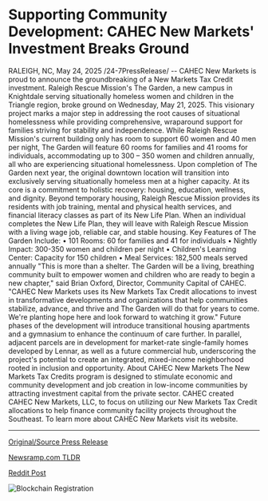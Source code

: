 # Supporting Community Development: CAHEC New Markets' Investment Breaks Ground

RALEIGH, NC, May 24, 2025 /24-7PressRelease/ -- CAHEC New Markets is proud to announce the groundbreaking of a New Markets Tax Credit investment. Raleigh Rescue Mission's The Garden, a new campus in Knightdale serving situationally homeless women and children in the Triangle region, broke ground on Wednesday, May 21, 2025. This visionary project marks a major step in addressing the root causes of situational homelessness while providing comprehensive, wraparound support for families striving for stability and independence.   While Raleigh Rescue Mission's current building only has room to support 60 women and 40 men per night, The Garden will feature 60 rooms for families and 41 rooms for individuals, accommodating up to 300 – 350 women and children annually, all who are experiencing situational homelessness. Upon completion of The Garden next year, the original downtown location will transition into exclusively serving situationally homeless men at a higher capacity. At its core is a commitment to holistic recovery: housing, education, wellness, and dignity. Beyond temporary housing, Raleigh Rescue Mission provides its residents with job training, mental and physical health services, and financial literacy classes as part of its New Life Plan. When an individual completes the New Life Plan, they will leave with Raleigh Rescue Mission with a living wage job, reliable car, and stable housing.   Key Features of The Garden Include: •	101 Rooms: 60 for families and 41 for individuals •	Nightly Impact: 300-350 women and children per night •	Children's Learning Center: Capacity for 150 children •	Meal Services: 182,500 meals served annually  "This is more than a shelter. The Garden will be a living, breathing community built to empower women and children who are ready to begin a new chapter," said Brian Oxford, Director, Community Capital of CAHEC. "CAHEC New Markets uses its New Markets Tax Credit allocations to invest in transformative developments and organizations that help communities stabilize, advance, and thrive and The Garden will do that for years to come. We're planting hope here and look forward to watching it grow."  Future phases of the development will introduce transitional housing apartments and a gymnasium to enhance the continuum of care further. In parallel, adjacent parcels are in development for market-rate single-family homes developed by Lennar, as well as a future commercial hub, underscoring the project's potential to create an integrated, mixed-income neighborhood rooted in inclusion and opportunity.  About CAHEC New Markets  The New Markets Tax Credits program is designed to stimulate economic and community development and job creation in low-income communities by attracting investment capital from the private sector. CAHEC created CAHEC New Markets, LLC, to focus on utilizing our New Markets Tax Credit allocations to help finance community facility projects throughout the Southeast. To learn more about CAHEC New Markets visit its website. 

---

[Original/Source Press Release](https://www.24-7pressrelease.com/press-release/523136/supporting-community-development-cahec-new-markets-investment-breaks-ground)
                    

[Newsramp.com TLDR](https://newsramp.com/curated-news/cahec-new-markets-breaks-ground-on-the-garden-campus-to-support-homeless-women-and-children/7265b2702fa648faa05b494e47b2e16a) 

 



[Reddit Post](https://www.reddit.com/r/newsramp/comments/1ku5saf/cahec_new_markets_breaks_ground_on_the_garden/) 



![Blockchain Registration](https://cdn.newsramp.app/24-7PressRelease/qrcode/255/24/yogaK9l0.webp)